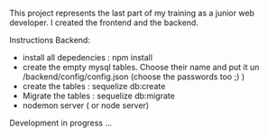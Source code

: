 This project represents the last part of my training as a junior web developer. I created the frontend and the backend.

Instructions
Backend:
* install all depedencies : npm install
* create the empty mysql tables. Choose their name and put it un /backend/config/config.json (choose the passwords too ;) )
* create the tables : sequelize db:create
* Migrate the tables : sequelize db:migrate
* nodemon server ( or node server)

Development in progress ...